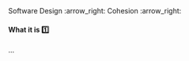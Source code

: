 <link rel="stylesheet" href="{{baseUrl}}/css/textbook.css">

<div class="website-content">

<div id="path">Software Design :arrow_right: Cohesion :arrow_right:</div>

<div id="title">

#### What it is :one:

</div>

<div id="body">

...

</div>

</div>
